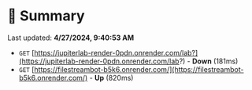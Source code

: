 # 📖 Summary
Last updated: **4/27/2024, 9:40:53 AM**

- `GET` [https://jupiterlab-render-0pdn.onrender.com/lab?](https://jupiterlab-render-0pdn.onrender.com/lab?) - **Down** (181ms)
- `GET` [https://filestreambot-b5k6.onrender.com/](https://filestreambot-b5k6.onrender.com/) - **Up** (820ms)
